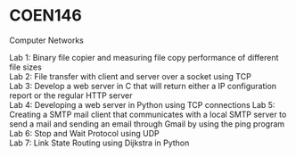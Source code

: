 # COEN146
Computer Networks

Lab 1: Binary file copier and measuring file copy performance of different file sizes  
Lab 2: File transfer with client and server over a socket using TCP  
Lab 3: Develop a web server in C that will return either a IP configuration report or the regular HTTP server  
Lab 4: Developing a web server in Python using TCP connections 
Lab 5: Creating a SMTP mail client that communicates with a local SMTP server to send a mail and sending an email through Gmail by using the ping program  
Lab 6: Stop and Wait Protocol using UDP  
Lab 7: Link State Routing using Dijkstra in Python  
